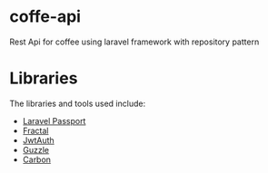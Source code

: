 # coffe-api
Rest Api for coffee using laravel framework with repository pattern

# Libraries

The libraries and tools used include:
* [Laravel Passport](https://laravel.com/docs/master/passport)
* [Fractal](http://fractal.thephpleague.com/transformers/)
* [JwtAuth](https://github.com/tymondesigns/jwt-auth)
* [Guzzle](https://github.com/guzzle/guzzle)
* [Carbon](http://carbon.nesbot.com/docs/)
